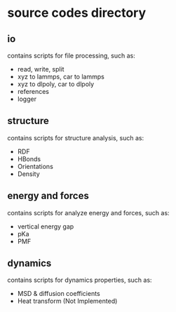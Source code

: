 # source codes directory

## io
contains scripts for file processing, such as:
* read, write, split
* xyz to lammps, car to lammps
* xyz to dlpoly, car to dlpoly
* references
* logger

## structure
contains scripts for structure analysis, such as:
* RDF
* HBonds
* Orientations
* Density

## energy and forces
contains scripts for analyze energy and forces, such as:
* vertical energy gap
* pKa
* PMF

## dynamics
contains scripts for dynamics properties, such as:
* MSD & diffusion coefficients
* Heat transform (Not Implemented)


